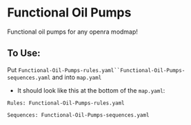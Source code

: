 # Functional Oil Pumps
Functional oil pumps for any openra modmap!


## To Use: 
Put `Functional-Oil-Pumps-rules.yaml``Functional-Oil-Pumps-sequences.yaml` and  into `map.yaml`
* It should look like this at the bottom of the `map.yaml`: 

`Rules: Functional-Oil-Pumps-rules.yaml`

`Sequences: Functional-Oil-Pumps-sequences.yaml`
